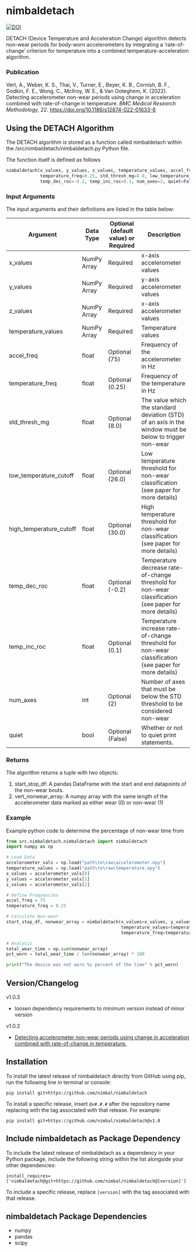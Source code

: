 # nimbaldetach 
[![DOI](https://zenodo.org/badge/447634532.svg)](https://zenodo.org/badge/latestdoi/447634532)

DETACH (Device Temperature and Acceleration Change) algorithm detects non-wear periods for body-worn accelerometers 
by integrating a ‘rate-of-change’ criterion for temperature into a combined temperature-acceleration algorithm.

### Publication

Vert, A., Weber, K. S., Thai, V., Turner, E., Beyer, K. B., Cornish, B. F., Godkin, F. E., Wong, C., McIlroy, W. E., 
& Van Ooteghem, K. (2022). Detecting accelerometer non-wear periods using change in acceleration combined with 
rate-of-change in temperature. *BMC Medical Research Methodology, 22*. https://doi.org/10.1186/s12874-022-01633-6

## Using the DETACH Algorithm
The DETACH algorithm is stored as a function called nimbaldetach within the /src/nimbaldetach/nimbaldetach.py Python file.

The function itself is defined as follows
```python
nimbaldetach(x_values, y_values, z_values, temperature_values, accel_freq=75,
             temperature_freq=0.25, std_thresh_mg=8.0, low_temperature_cutoff=26, high_temperature_cutoff=30,
             temp_dec_roc=-0.2, temp_inc_roc=0.1, num_axes=2, quiet=False)
```

### Input Arguments
The input arguments and their definitions are listed in the table below:

| Argument                | Data Type   | Optional (default value) or Required | Description                                                                                             |
|-------------------------|-------------|--------------------------------------|---------------------------------------------------------------------------------------------------------|
| x_values                | NumPy Array | Required                             | x-axis accelerometer values                                                                             |
| y_values                | NumPy Array | Required                             | y-axis accelerometer values                                                                             |
| z_values                | NumPy Array | Required                             | x-axis accelerometer values                                                                             |
| temperature_values      | NumPy Array | Required                             | Temperature values                                                                                      |
| accel_freq              | float       | Optional (75)                        | Frequency of the accelerometer in Hz                                                                    |
| temperature_freq        | float       | Optional (0.25)                      | Frequency of the temperature in Hz                                                                      |
| std_thresh_mg           | float       | Optional (8.0)                       | The value which the standard deviation (STD) of an axis in the window must be below to trigger non-wear |
| low_temperature_cutoff  | float       | Optional (26.0)                      | Low temperature threshold for non-wear classification (see paper for more details)                      |
| high_temperature_cutoff | float       | Optional (30.0)                      | High temperature threshold for non-wear classification (see paper for more details)                     |
| temp_dec_roc            | float       | Optional (-0.2)                      | Temperature decrease rate-of-change threshold for non-wear classification (see paper for more details)  |
| temp_inc_roc            | float       | Optional (0.1)                       | Temperature increase rate-of-change threshold for non-wear classification (see paper for more details)  |
| num_axes                | int         | Optional (2)                         | Number of axes that must be below the STD threshold to be considered non-wear                           |
| quiet                   | bool        | Optional (False)                     | Whether or not to quiet print statements.                                                               |
### Returns
The algorithm returns a tuple with two objects:
1. start_stop_df: A pandas DataFrame with the start and end datapoints of the non-wear bouts.
2. vert_nonwear_array: A numpy array with the same length of the accelerometer data marked as either wear (0) or non-wear (1)

### Example
Example python code to determine the percentage of non-wear time from

```python
from src.nimbaldetach.nimbaldetach import nimbaldetach
import numpy as np

# Load Data
accelerometer_vals = np.load("path\to\raw\accelerometer.npy")
temperature_values = np.load("path\to\raw\temperature.npy")
x_values = accelerometer_vals[0]
y_values = accelerometer_vals[1]
z_values = accelerometer_vals[2]

# Define Frequencies
accel_freq = 75
temperature_freq = 0.25

# Calculate Non-wear
start_stop_df, nonwear_array = nimbaldetach(x_values=x_values, y_values=y_values, z_values=z_values,
                                            temperature_values=temperature_values, accel_freq=accel_freq,
                                            temperature_freq=temperature_freq)

# Analysis
total_wear_time = np.sum(nonwear_array)
pct_worn = total_wear_time / len(nonwear_array) * 100

print("The device was not worn %s percent of the time" % pct_worn)

```
## Version/Changelog

v1.0.3
- loosen dependency requirements to minimum version instead of minor version

v1.0.2
- [Detecting accelerometer non-wear periods using change in acceleration combined with rate-of-change in temperature.](https://doi.org/10.1186/s12874-022-01633-6)

## Installation

To install the latest release of nimbaldetach directly from GitHub using pip, run the following line in terminal or 
console:

`pip install git+https://github.com/nimbal/nimbaldetach`

To install a specific release, insert `@v#.#.#` after the repository name replacing with the tag associated with that 
release. For example:

`pip install git+https://github.com/nimbal/nimbaldetach@v1.0`

## Include nimbaldetach as Package Dependency

To include the latest release of nimbaldetach as a dependency in your Python package, include the following
string within the list alongside your other dependencies:

`install_requires=['nimbaldetach@git+https://github.com/nimbal/nimbaldetach@[version]']`

To include a specific release, replace `[version]` with the tag associated with that release.

## nimbaldetach Package Dependencies
- numpy
- pandas
- scipy
